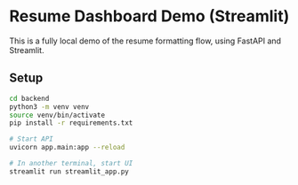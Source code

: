 # Resume Dashboard Demo (Streamlit)

This is a fully local demo of the resume formatting flow, using FastAPI and Streamlit.

## Setup

```bash
cd backend
python3 -m venv venv
source venv/bin/activate
pip install -r requirements.txt

# Start API
uvicorn app.main:app --reload

# In another terminal, start UI
streamlit run streamlit_app.py
